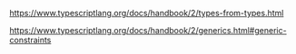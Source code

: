 https://www.typescriptlang.org/docs/handbook/2/types-from-types.html

https://www.typescriptlang.org/docs/handbook/2/generics.html#generic-constraints
